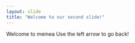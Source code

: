 ```yaml
---
layout: slide
title: "Welcome to our second slide!"
---
```

Welcome to meinea
Use the left arrow to go back!
